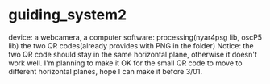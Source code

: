 # guiding_system2
device: a webcamera, a computer
software: processing(nyar4psg lib, oscP5 lib)
the two QR codes(already provides with PNG in the folder)
Notice: the two QR code should stay in the same horizontal plane, otherwise it doesn't work well. I'm planning to make it OK for the small QR code to move to different horizontal planes, hope I can make it before 3/01.

